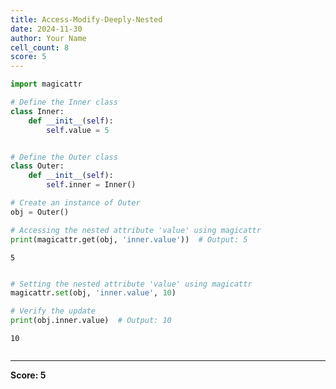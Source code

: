 ```yaml
---
title: Access-Modify-Deeply-Nested
date: 2024-11-30
author: Your Name
cell_count: 8
score: 5
---
```


```python
import magicattr

```


```python
# Define the Inner class
class Inner:
    def __init__(self):
        self.value = 5

```


```python

# Define the Outer class
class Outer:
    def __init__(self):
        self.inner = Inner()

```


```python
# Create an instance of Outer
obj = Outer()

```


```python
# Accessing the nested attribute 'value' using magicattr
print(magicattr.get(obj, 'inner.value'))  # Output: 5
```

    5



```python

# Setting the nested attribute 'value' using magicattr
magicattr.set(obj, 'inner.value', 10)

```


```python
# Verify the update
print(obj.inner.value)  # Output: 10
```

    10



```python

```


---
**Score: 5**
